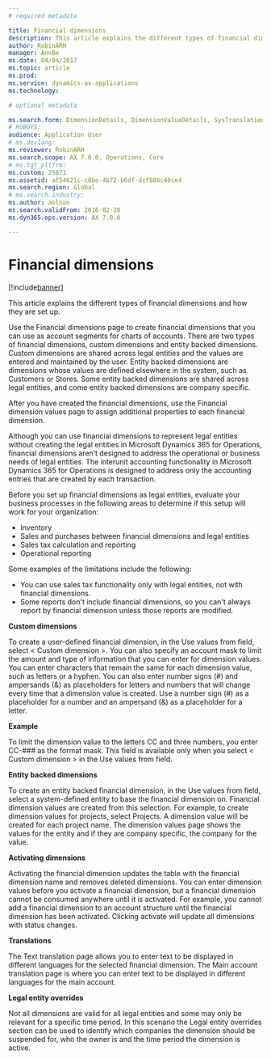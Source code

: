 ```yaml
---
# required metadata

title: Financial dimensions
description: This article explains the different types of financial dimensions and how they are set up.
author: RobinARH
manager: AnnBe
ms.date: 04/04/2017
ms.topic: article
ms.prod: 
ms.service: dynamics-ax-applications
ms.technology: 

# optional metadata

ms.search.form: DimensionDetails, DimensionValueDetails, SysTranslationDetail
# ROBOTS: 
audience: Application User
# ms.devlang: 
ms.reviewer: RobinARH
ms.search.scope: AX 7.0.0, Operations, Core
# ms.tgt_pltfrm: 
ms.custom: 25871
ms.assetid: af54621c-c8be-4b72-b6df-dcf886c40ce4
ms.search.region: Global
# ms.search.industry: 
ms.author: aolson
ms.search.validFrom: 2016-02-28
ms.dyn365.ops.version: AX 7.0.0

---
```


# Financial dimensions

[!include[banner](../includes/banner.md)]


This article explains the different types of financial dimensions and how they are set up.

Use the Financial dimensions page to create financial dimensions that you can use as account segments for charts of accounts. There are two types of financial dimensions, custom dimensions and entity backed dimensions. Custom dimensions are shared across legal entities and the values are entered and maintained by the user. Entity backed dimensions are dimensions whose values are defined elsewhere in the system, such as Customers or Stores. Some entity backed dimensions are shared across legal entities, and come entity backed dimensions are company specific. 

After you have created the financial dimensions, use the Financial dimension values page to assign additional properties to each financial dimension. 

Although you can use financial dimensions to represent legal entities without creating the legal entities in Microsoft Dynamics 365 for Operations, financial dimensions aren’t designed to address the operational or business needs of legal entities. The interunit accounting functionality in Microsoft Dynamics 365 for Operations is designed to address only the accounting entries that are created by each transaction. 

Before you set up financial dimensions as legal entities, evaluate your business processes in the following areas to determine if this setup will work for your organization:

-   Inventory
-   Sales and purchases between financial dimensions and legal entities
-   Sales tax calculation and reporting
-   Operational reporting

Some examples of the limitations include the following:

-   You can use sales tax functionality only with legal entities, not with financial dimensions.
-   Some reports don't include financial dimensions, so you can't always report by financial dimension unless those reports are modified.

**Custom dimensions** 

To create a user-defined financial dimension, in the Use values from field, select &lt; Custom dimension &gt;. You can also specify an account mask to limit the amount and type of information that you can enter for dimension values. You can enter characters that remain the same for each dimension value, such as letters or a hyphen. You can also enter number signs (\#) and ampersands (&) as placeholders for letters and numbers that will change every time that a dimension value is created. Use a number sign (\#) as a placeholder for a number and an ampersand (&) as a placeholder for a letter. 

**Example** 

To limit the dimension value to the letters CC and three numbers, you enter CC-\#\#\# as the format mask. This field is available only when you select &lt; Custom dimension &gt; in the Use values from field. 

**Entity backed dimensions** 

To create an entity backed financial dimension, in the Use values from field, select a system-defined entity to base the financial dimension on. Financial dimension values are created from this selection. For example, to create dimension values for projects, select Projects. A dimension value will be created for each project name. The dimension values page shows the values for the entity and if they are company specific, the company for the value. 

**Activating dimensions** 

Activating the financial dimension updates the table with the financial dimension name and removes deleted dimensions. You can enter dimension values before you activate a financial dimension, but a financial dimension cannot be consumed anywhere until it is activated. For example, you cannot add a financial dimension to an account structure until the financial dimension has been activated. Clicking activate will update all dimensions with status changes. 

**Translations** 

The Text translation page allows you to enter text to be displayed in different languages for the selected financial dimension. The Main account translation page is where you can enter text to be displayed in different languages for the main account. 

**Legal entity overrides** 

Not all dimensions are valid for all legal entities and some may only be relevant for a specific time period. In this scenario the Legal entity overrides section can be used to identify which companies the dimension should be suspended for, who the owner is and the time period the dimension is active.





